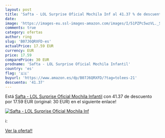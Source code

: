 ```yaml
---
layout: post
title: 'Safta - LOL Surprise Oficial Mochila Inf al 41.37 % de descuento'
date: 
image: 'https://images-eu.ssl-images-amazon.com/images/I/51PZPc5wzVL._SL200_.jpg'
comments: true
category: ofertas
author: ring
slug: 'B07J6QRXFD-es'
actualPrice: 17.59 EUR
currency: EUR
price: 17.59
comparePrice: 30 EUR
prodname: 'Safta - LOL Surprise Oficial Mochila Infantil'
country: 'es'
flag: '🇪🇸'
buyurl: 'https://www.amazon.es/dp/B07J6QRXFD/?tag=tolees-21'
descuento: '41.37'
---
```


Está [Safta - LOL Surprise Oficial Mochila Infantil](https://www.amazon.es/dp/B07J6QRXFD/?tag=tolees-21) con 41.37 de descuento por 17.59 EUR (original: 30 EUR) en el siguiente enlace!

[![Safta - LOL Surprise Oficial Mochila Inf](https://images-eu.ssl-images-amazon.com/images/I/51PZPc5wzVL._SL200_.jpg)](https://www.amazon.es/dp/B07J6QRXFD/?tag=tolees-21)

ℹ️:


[Ver la oferta!!](https://www.amazon.es/dp/B07J6QRXFD/?tag=tolees-21)

